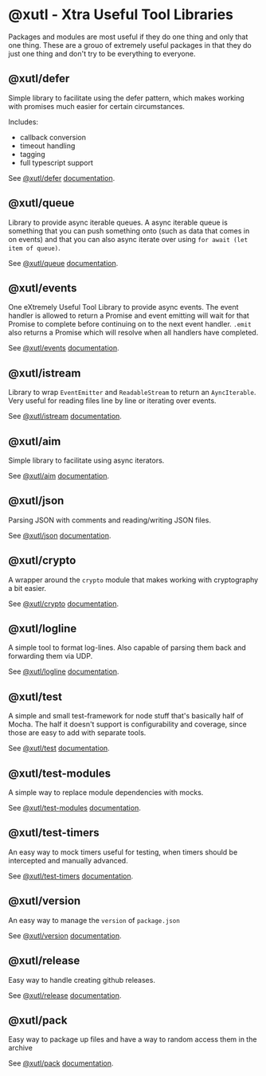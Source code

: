 # @xutl - Xtra Useful Tool Libraries

Packages and modules are most useful if they do one thing and only that one thing. These are a grouo of extremely useful packages in that they do just one thing and don't try to be everything to everyone.

## @xutl/defer

Simple library to facilitate using the defer pattern, which makes working with promises much easier for certain circumstances.

Includes:

- callback conversion
- timeout handling
- tagging
- full typescript support

See [@xutl/defer](https://github.com/xutl-es/defer/) [documentation](./defer.md).

## @xutl/queue

Library to provide async iterable queues. A async iterable queue is something that you can push something onto (such as data that comes in on events) and that you can also async iterate over using `for await (let item of queue)`.

See [@xutl/queue](https://github.com/xutl-es/queue/) [documentation](./queue.md).

## @xutl/events

One eXtremely Useful Tool Library to provide async events. The event handler is allowed to return a Promise and
event emitting will wait for that Promise to complete before continuing on to the next event handler. `.emit` also returns a Promise
which will resolve when all handlers have completed.

See [@xutl/events](https://github.com/xutl-es/events/) [documentation](./events.md).

## @xutl/istream

Library to wrap `EventEmitter` and `ReadableStream` to return an `AyncIterable`. Very useful for reading files line by line or iterating over events.

See [@xutl/istream](https://github.com/xutl-es/istream/) [documentation](./istream.md).

## @xutl/aim

Simple library to facilitate using async iterators.

See [@xutl/aim](https://github.com/xutl-es/aim/) [documentation](./aim.md).

## @xutl/json

Parsing JSON with comments and reading/writing JSON files.

See [@xutl/json](https://github.com/xutl-es/json/) [documentation](./json.md).

## @xutl/crypto

A wrapper around the `crypto` module that makes working with cryptography a bit easier.

See [@xutl/crypto](https://github.com/xutl-es/crypto/) [documentation](./crypto.md).

## @xutl/logline

A simple tool to format log-lines. Also capable of parsing them back and forwarding them via UDP.

See [@xutl/logline](https://github.com/xutl-es/logline/) [documentation](./logline.md).

## @xutl/test

A simple and small test-framework for node stuff that's basically half of Mocha. The half it doesn't support is configurability and coverage, since those are easy to add with separate tools.

See [@xutl/test](https://github.com/xutl-es/test/) [documentation](./test.md).

## @xutl/test-modules

A simple way to replace module dependencies with mocks.

See [@xutl/test-modules](https://github.com/xutl-es/test-modules/) [documentation](./test-modules.md).

## @xutl/test-timers

An easy way to mock timers useful for testing, when timers should be intercepted and manually advanced.

See [@xutl/test-timers](https://github.com/xutl-es/test-timers/) [documentation](./test-timers.md).

## @xutl/version

An easy way to manage the `version` of `package.json`

See [@xutl/version](https://github.com/xutl-es/version/) [documentation](./version.md).

## @xutl/release

Easy way to handle creating github releases.

See [@xutl/release](https://github.com/xutl-es/release/) [documentation](./release.md).

## @xutl/pack

Easy way to package up files and have a way to random access them in the archive

See [@xutl/pack](https://github.com/xutl-es/pack/) [documentation](./pack.md).
